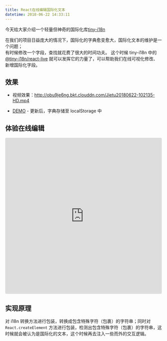```yaml
---
title: React在线编辑国际化文本
datetime: 2018-06-22 14:33:11
---
```


今天给大家介绍一个轻量但神奇的国际化库[tiny-i18n](https://github.com/imcuttle/tiny-i18n)

在我们的项目日益庞大的情况下，国际化的字典愈变愈大，国际化文本的维护是一个问题；  
有时候修改一个字段，查找就花费了很大的时间功夫。
这个时候 tiny-i18n 中的 [@tiny-i18n/react-live](https://github.com/imcuttle/tiny-i18n/tree/master/packages/react-live) 就可以发挥它的力量了，可以帮助我们在线可视化修改、新增国际化字段。

## 效果

- 视频效果：http://obu9je6ng.bkt.clouddn.com/Jietu20180622-102135-HD.mp4

- [DEMO](https://imcuttle.github.io/tiny-i18n/) - 更新后，字典存储至 localStorage 中

## 体验在线编辑

<iframe src="https://codesandbox.io/embed/kpow6rnnr" style="width:100%; height:500px; border:0; border-radius: 4px; overflow:hidden;" sandbox="allow-modals allow-forms allow-popups allow-scripts allow-same-origin"></iframe>

## 实现原理

对 i18n 转换方法进行包装，转换成包含特殊字符（包裹）的字符串；同时对 `React.createElement` 方法进行包装，检测出包含特殊字符（包裹）的字符串，这时候就会被认为是国际化的文本，这个时候再去注入一些而外的交互逻辑。